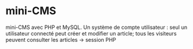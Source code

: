# mini-CMS
mini-CMS avec PHP et MySQL. Un système de compte utilisateur : seul un utilisateur connecté peut créer et modifier un article; tous les visiteurs peuvent consulter les articles -> session PHP
